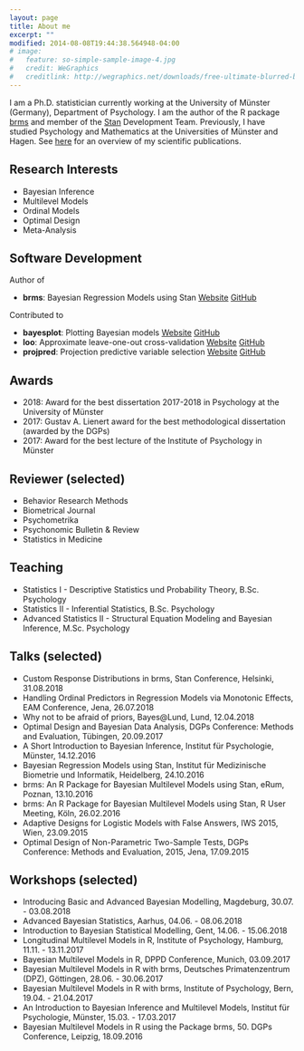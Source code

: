 ```yaml
---
layout: page
title: About me
excerpt: ""
modified: 2014-08-08T19:44:38.564948-04:00
# image:
#   feature: so-simple-sample-image-4.jpg
#   credit: WeGraphics
#   creditlink: http://wegraphics.net/downloads/free-ultimate-blurred-background-pack/
---
```


I am a Ph.D. statistician currently working at the University of Münster
(Germany), Department of Psychology. I am the author of the R package
[brms](https://github.com/paul-buerkner/brms) and member of the
[Stan](http://mc-stan.org/) Development Team. Previously, I have studied
Psychology and Mathematics at the Universities of Münster and Hagen. See
[here](../publications) for an overview of my scientific publications.

## Research Interests

* Bayesian Inference
* Multilevel Models
* Ordinal Models
* Optimal Design
* Meta-Analysis

## Software Development

Author of

* **brms**: Bayesian Regression Models using Stan
[Website](https://paul-buerkner.github.io/brms)
[GitHub](https://github.com/paul-buerkner/brms)

Contributed to

* **bayesplot**: Plotting Bayesian models 
[Website](http://mc-stan.org/bayesplot)
[GitHub](https://github.com/stan-dev/bayesplot)
* **loo**: Approximate leave-one-out cross-validation
[Website](http://mc-stan.org/loo)
[GitHub](https://github.com/stan-dev/loo)
* **projpred**: Projection predictive variable selection
[Website](https://mc-stan.org/projpred)
[GitHub](https://github.com/stan-dev/projpred)

## Awards

* 2018: Award for the best dissertation 2017-2018 in Psychology at the University of Münster
* 2017: Gustav A. Lienert award for the best methodological dissertation (awarded by the DGPs)
* 2017: Award for the best lecture of the Institute of Psychology in Münster

## Reviewer (selected)

* Behavior Research Methods
* Biometrical Journal
* Psychometrika
* Psychonomic Bulletin & Review
* Statistics in Medicine

## Teaching

* Statistics I - Descriptive Statistics und Probability Theory, B.Sc. Psychology
* Statistics II - Inferential Statistics, B.Sc. Psychology
* Advanced Statistics II - Structural Equation Modeling and Bayesian Inference, M.Sc. Psychology

## Talks (selected)

* Custom Response Distributions in brms, Stan Conference, Helsinki, 31.08.2018
* Handling Ordinal Predictors in Regression Models via Monotonic Effects, EAM Conference, Jena, 26.07.2018
* Why not to be afraid of priors, Bayes@Lund, Lund, 12.04.2018
* Optimal Design and Bayesian Data Analysis, DGPs Conference: Methods and Evaluation, Tübingen, 20.09.2017
* A Short Introduction to Bayesian Inference, Institut für Psychologie, Münster, 14.12.2016
* Bayesian Regression Models using Stan, Institut für Medizinische Biometrie und Informatik, Heidelberg, 24.10.2016
* brms: An R Package for Bayesian Multilevel Models using Stan, eRum, Poznan, 13.10.2016 
* brms: An R Package for Bayesian Multilevel Models using Stan, R User Meeting, Köln, 26.02.2016
* Adaptive Designs for Logistic Models with False Answers, IWS 2015, Wien, 23.09.2015
* Optimal Design of Non-Parametric Two-Sample Tests, DGPs Conference: Methods and Evaluation, 2015, Jena, 17.09.2015

## Workshops (selected)

* Introducing Basic and Advanced Bayesian Modelling, Magdeburg, 30.07. - 03.08.2018
* Advanced Bayesian Statistics, Aarhus, 04.06. - 08.06.2018
* Introduction to Bayesian Statistical Modelling, Gent, 14.06. - 15.06.2018
* Longitudinal Multilevel Models in R, Institute of Psychology, Hamburg, 11.11. - 13.11.2017
* Bayesian Multilevel Models in R, DPPD Conference, Munich, 03.09.2017
* Bayesian Multilevel Models in R with brms, Deutsches Primatenzentrum (DPZ), Göttingen, 28.06. - 30.06.2017
* Bayesian Multilevel Models in R with brms, Institute of Psychology, Bern, 19.04. - 21.04.2017
* An Introduction to Bayesian Inference and Multilevel Models, Institut für Psychologie, Münster, 15.03. - 17.03.2017
* Bayesian Multilevel Models in R using the Package brms, 50. DGPs Conference, Leipzig, 18.09.2016
